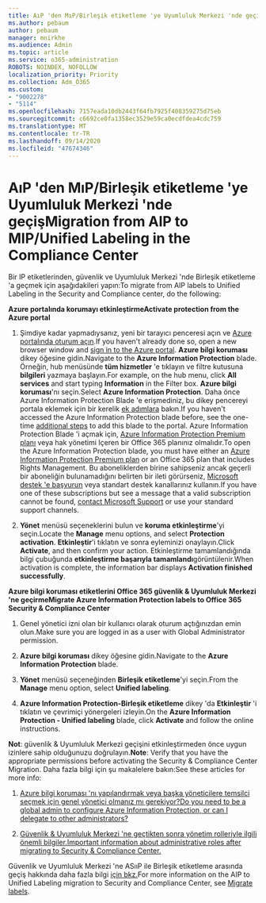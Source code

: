 ```yaml
---
title: AıP 'den MıP/Birleşik etiketleme 'ye Uyumluluk Merkezi 'nde geçiş
ms.author: pebaum
author: pebaum
manager: mnirkhe
ms.audience: Admin
ms.topic: article
ms.service: o365-administration
ROBOTS: NOINDEX, NOFOLLOW
localization_priority: Priority
ms.collection: Adm_O365
ms.custom:
- "9002278"
- "5114"
ms.openlocfilehash: 7157eada10db2443f64fb7925f408359275d75eb
ms.sourcegitcommit: c6692ce0fa1358ec3529e59ca0ecdfdea4cdc759
ms.translationtype: MT
ms.contentlocale: tr-TR
ms.lasthandoff: 09/14/2020
ms.locfileid: "47674346"
---
```

# <a name="migration-from-aip-to-mipunified-labeling-in-the-compliance-center"></a><span data-ttu-id="704d1-102">AıP 'den MıP/Birleşik etiketleme 'ye Uyumluluk Merkezi 'nde geçiş</span><span class="sxs-lookup"><span data-stu-id="704d1-102">Migration from AIP to MIP/Unified Labeling in the Compliance Center</span></span>

<span data-ttu-id="704d1-103">Bir IP etiketlerinden, güvenlik ve Uyumluluk Merkezi 'nde Birleşik etiketleme 'a geçmek için aşağıdakileri yapın:</span><span class="sxs-lookup"><span data-stu-id="704d1-103">To migrate from AIP labels to Unified Labeling in the Security and Compliance center, do the following:</span></span>

<span data-ttu-id="704d1-104">**Azure portalında korumayı etkinleştirme**</span><span class="sxs-lookup"><span data-stu-id="704d1-104">**Activate protection from the Azure portal**</span></span>

1. <span data-ttu-id="704d1-105">Şimdiye kadar yapmadıysanız, yeni bir tarayıcı penceresi açın ve [Azure portalında oturum açın](https://docs.microsoft.com/azure/information-protection/deploy-use/configure-policy#signing-in-to-the-azure-portal).</span><span class="sxs-lookup"><span data-stu-id="704d1-105">If you haven't already done so, open a new browser window and [sign in to the Azure portal](https://docs.microsoft.com/azure/information-protection/deploy-use/configure-policy#signing-in-to-the-azure-portal).</span></span> <span data-ttu-id="704d1-106">**Azure bilgi koruması** dikey öğesine gidin.</span><span class="sxs-lookup"><span data-stu-id="704d1-106">Navigate to the **Azure Information Protection** blade.</span></span> <span data-ttu-id="704d1-107">Örneğin, hub menüsünde **tüm hizmetler** 'e tıklayın ve filtre kutusuna **bilgileri** yazmaya başlayın.</span><span class="sxs-lookup"><span data-stu-id="704d1-107">For example, on the hub menu, click **All services** and start typing **Information** in the Filter box.</span></span> <span data-ttu-id="704d1-108">**Azure bilgi koruması**'nı seçin.</span><span class="sxs-lookup"><span data-stu-id="704d1-108">Select **Azure Information Protection**.</span></span> <span data-ttu-id="704d1-109">Daha önce Azure Information Protection Blade 'e erişmediniz, bu dikey pencereyi portala eklemek için bir kerelik [ek adımlara](https://docs.microsoft.com/azure/information-protection/deploy-use/configure-policy#to-access-the-azure-information-protection-blade-for-the-first-time) bakın.</span><span class="sxs-lookup"><span data-stu-id="704d1-109">If you haven't accessed the Azure Information Protection blade before, see the one-time [additional steps](https://docs.microsoft.com/azure/information-protection/deploy-use/configure-policy#to-access-the-azure-information-protection-blade-for-the-first-time) to add this blade to the portal.</span></span> <span data-ttu-id="704d1-110">Azure Information Protection Blade 'i açmak için, [Azure Information Protection Premium planı](https://www.microsoft.com/cloud-platform/azure-information-protection-pricing) veya hak yönetimi Içeren bir Office 365 planınız olmalıdır.</span><span class="sxs-lookup"><span data-stu-id="704d1-110">To open the Azure Information Protection blade, you must have either an [Azure Information Protection Premium plan](https://www.microsoft.com/cloud-platform/azure-information-protection-pricing) or an Office 365 plan that includes Rights Management.</span></span> <span data-ttu-id="704d1-111">Bu aboneliklerden birine sahipseniz ancak geçerli bir aboneliğin bulunamadığını belirten bir ileti görürseniz, [Microsoft destek 'e başvurun](https://docs.microsoft.com/azure/information-protection/get-started/information-support#to-contact-microsoft-support) veya standart destek kanallarınız kullanın.</span><span class="sxs-lookup"><span data-stu-id="704d1-111">If you have one of these subscriptions but see a message that a valid subscription cannot be found, [contact Microsoft Support](https://docs.microsoft.com/azure/information-protection/get-started/information-support#to-contact-microsoft-support) or use your standard support channels.</span></span>

2. <span data-ttu-id="704d1-112">**Yönet** menüsü seçeneklerini bulun ve **koruma etkinleştirme**'yi seçin.</span><span class="sxs-lookup"><span data-stu-id="704d1-112">Locate the **Manage** menu options, and select **Protection activation**.</span></span> <span data-ttu-id="704d1-113">**Etkinleştir**'i tıklatın ve sonra eyleminizi onaylayın.</span><span class="sxs-lookup"><span data-stu-id="704d1-113">Click **Activate**, and then confirm your action.</span></span> <span data-ttu-id="704d1-114">Etkinleştirme tamamlandığında bilgi çubuğunda **etkinleştirme başarıyla tamamlandı**görüntülenir.</span><span class="sxs-lookup"><span data-stu-id="704d1-114">When activation is complete, the information bar displays **Activation finished successfully**.</span></span>

<span data-ttu-id="704d1-115">**Azure bilgi koruması etiketlerini Office 365 güvenlik & Uyumluluk Merkezi 'ne geçirme**</span><span class="sxs-lookup"><span data-stu-id="704d1-115">**Migrate Azure Information Protection labels to Office 365 Security & Compliance Center**</span></span>

1. <span data-ttu-id="704d1-116">Genel yönetici izni olan bir kullanıcı olarak oturum açtığınızdan emin olun.</span><span class="sxs-lookup"><span data-stu-id="704d1-116">Make sure you are logged in as a user with Global Administrator permission.</span></span>

2. <span data-ttu-id="704d1-117">**Azure bilgi koruması** dikey öğesine gidin.</span><span class="sxs-lookup"><span data-stu-id="704d1-117">Navigate to the **Azure Information Protection** blade.</span></span>

3. <span data-ttu-id="704d1-118">**Yönet** menüsü seçeneğinden **Birleşik etiketleme**'yi seçin.</span><span class="sxs-lookup"><span data-stu-id="704d1-118">From the **Manage** menu option, select **Unified labeling**.</span></span>

4. <span data-ttu-id="704d1-119">**Azure Information Protection-Birleşik etiketleme** dikey 'da **Etkinleştir** 'i tıklatın ve çevrimiçi yönergeleri izleyin.</span><span class="sxs-lookup"><span data-stu-id="704d1-119">On the **Azure Information Protection - Unified labeling** blade, click **Activate** and follow the online instructions.</span></span>

<span data-ttu-id="704d1-120">**Not**: güvenlik & Uyumluluk Merkezi geçişini etkinleştirmeden önce uygun izinlere sahip olduğunuzu doğrulayın.</span><span class="sxs-lookup"><span data-stu-id="704d1-120">**Note**: Verify that you have the appropriate permissions before activating the Security & Compliance Center Migration.</span></span> <span data-ttu-id="704d1-121">Daha fazla bilgi için şu makalelere bakın:</span><span class="sxs-lookup"><span data-stu-id="704d1-121">See these articles for more info:</span></span>

1. [<span data-ttu-id="704d1-122">Azure bilgi koruması 'nı yapılandırmak veya başka yöneticilere temsilci seçmek için genel yönetici olmanız mı gerekiyor?</span><span class="sxs-lookup"><span data-stu-id="704d1-122">Do you need to be a global admin to configure Azure Information Protection, or can I delegate to other administrators?</span></span>](https://docs.microsoft.com/azure/information-protection/faqs#do-you-need-to-be-a-global-admin-to-configure-azure-information-protection-or-can-i-delegate-to-other-administrators)

2. [<span data-ttu-id="704d1-123">Güvenlik & Uyumluluk Merkezi 'ne geçtikten sonra yönetim rolleriyle ilgili önemli bilgiler.</span><span class="sxs-lookup"><span data-stu-id="704d1-123">Important information about administrative roles after migrating to Security & Compliance Center.</span></span>](https://docs.microsoft.com/azure/information-protection/configure-policy-migrate-labels#important-information-about-administrative-roles)

<span data-ttu-id="704d1-124">Güvenlik ve Uyumluluk Merkezi 'ne ASııP ile Birleşik etiketleme arasında geçiş hakkında daha fazla bilgi [için bkz.](https://docs.microsoft.com/azure/information-protection/configure-policy-migrate-labels)</span><span class="sxs-lookup"><span data-stu-id="704d1-124">For more information on the AIP to Unified Labeling migration to Security and Compliance Center, see [Migrate labels](https://docs.microsoft.com/azure/information-protection/configure-policy-migrate-labels).</span></span>
